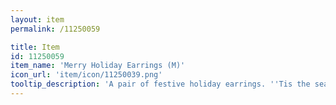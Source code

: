 ```yaml
---
layout: item
permalink: /11250059

title: Item
id: 11250059
item_name: 'Merry Holiday Earrings (M)'
icon_url: 'item/icon/11250039.png'
tooltip_description: 'A pair of festive holiday earrings. ''Tis the season!'
---
```

